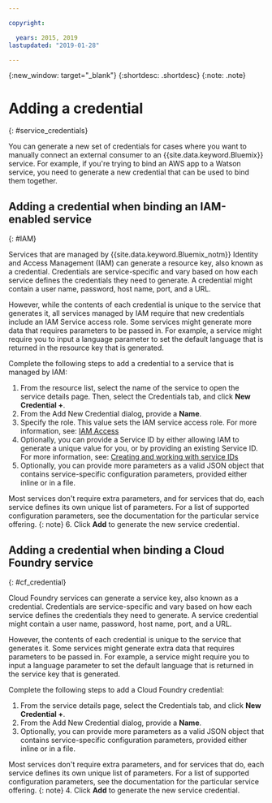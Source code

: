 ```yaml
---

copyright:

  years: 2015, 2019
lastupdated: "2019-01-28"

---
```


{:new_window: target="_blank"}
{:shortdesc: .shortdesc}
{:note: .note}


# Adding a credential
{: #service_credentials}

You can generate a new set of credentials for cases where you want to manually connect an external consumer to an {{site.data.keyword.Bluemix}} service. For example, if you're trying to bind an AWS app to a Watson service, you need to generate a new credential that can be used to bind them together.

## Adding a credential when binding an IAM-enabled service
{: #IAM}

Services that are managed by {{site.data.keyword.Bluemix_notm}} Identity and Access Management (IAM) can generate a resource key, also known as a credential. Credentials are service-specific and vary based on how each service defines the credentials they need to generate. A credential might contain a user name, password, host name, port, and a URL.

However, while the contents of each credential is unique to the service that generates it, all services managed by IAM require that new credentials include an IAM Service access role. Some services might generate more data that requires parameters to be passed in. For example, a service might require you to input a language parameter to set the default language that is returned in the resource key that is generated.

Complete the following steps to add a credential to a service that is managed by IAM:

1. From the resource list, select the name of the service to open the service details page. Then, select the Credentials tab, and click **New Credential +**.
2. From the Add New Credential dialog, provide a **Name**.
3. Specify the role. This value sets the IAM service access role. For more information, see: [IAM Access](/docs/iam?topic=iam-userroles)
4. Optionally, you can provide a Service ID by either allowing IAM to generate a unique value for you, or by providing an existing Service ID. For more information, see: [Creating and working with service IDs](/docs/iam?topic=iam-serviceids)
5. Optionally, you can provide more parameters as a valid JSON object that contains service-specific configuration parameters, provided either inline or in a file.

  Most services don't require extra parameters, and for services that do, each service defines its own unique list of parameters. For a list of supported configuration parameters, see the documentation for the particular service offering.
  {: note}
6. Click **Add** to generate the new service credential.

## Adding a credential when binding a Cloud Foundry service
{: #cf_credential}

Cloud Foundry services can generate a service key, also known as a credential. Credentials are service-specific and vary based on how each service defines the credentials they need to generate. A service credential might contain a user name, password, host name, port, and a URL.

However, the contents of each credential is unique to the service that generates it. Some services might generate extra data that requires parameters to be passed in. For example, a service might require you to input a language parameter to set the default language that is returned in the service key that is generated.

Complete the following steps to add a Cloud Foundry credential:

1. From the service details page, select the Credentials tab, and click **New Credential +**.
2. From the Add New Credential dialog, provide a **Name**.
3. Optionally, you can provide more parameters as a valid JSON object that contains service-specific configuration parameters, provided either inline or in a file.

  Most services don't require extra parameters, and for services that do, each service defines its own unique list of parameters. For a list of supported configuration parameters, see the documentation for the particular service offering.
  {: note}
4. Click **Add** to generate the new service credential.

